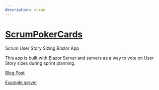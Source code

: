 ```yaml
---
description: scrum
---
```

# [ScrumPokerCards](https://github.com/reedptaylor/ScrumPokerCards)

Scrum User Story Sizing Blazor App

This app is built with Blazor Server and servers as a way to vote on User Story sizes during sprint planning.

[Blog Post](/posts/new-project-scrum)

[Example server](https://poker.reedtaylor.org)
